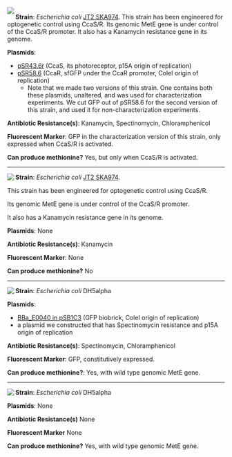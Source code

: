 
<img align="left" src="http://2018.igem.org/wiki/images/a/a9/T--Waterloo--MeetMicro_JT2CcaSR.png">

**Strain**: _Escherichia coli_ [JT2 SKA974](https://www.addgene.org/80403/). This strain has been engineered for optogenetic control using CcaS/R. Its genomic MetE gene is under control of the CcaS/R promoter. It also has a Kanamycin resistance gene in its genome. 

**Plasmids**:
  - [pSR43.6r](https://www.addgene.org/63197/) (CcaS, its photoreceptor, p15A origin of replication)
  - [pSR58.6](https://www.addgene.org/63176/) (CcaR, sfGFP under the CcaR promoter, ColeI origin of replication)
    - Note that we made two versions of this strain. One contains both these plasmids, unaltered, and was used for characterization 
 experiments. We cut GFP out of pSR58.6 for the second version of this strain, and used it for non-characterization experiments.   
 
**Antibiotic Resistance(s)**: Kanamycin, Spectinomycin, Chloramphenicol 

**Fluorescent Marker**: GFP in the characterization version of this strain, only expressed when CcaS/R is activated.

**Can produce methionine?** Yes, but only when CcaS/R is activated. 



________________



<img align="left" src="http://2018.igem.org/wiki/images/5/56/T--Waterloo--MeetMicro_JT2.png">




**Strain**: _Escherichia coli_ [JT2 SKA974](https://www.addgene.org/80403/). 

This strain has been engineered for optogenetic control using CcaS/R. 

Its genomic MetE gene is under control of the CcaS/R promoter. 

It also has a Kanamycin resistance gene in its genome. 

**Plasmids**: None

**Antibiotic Resistance(s)**: Kanamycin

**Fluorescent Marker**: None

**Can produce methionine?** No 



________________


 
 
 



<img align="left" src="http://2018.igem.org/wiki/images/c/c9/T--Waterloo--MeetMicro_GFP.png">



**Strain**: _Escherichia coli_ DH5alpha 

**Plasmids**:
  - [BBa_E0040 in pSB1C3](http://parts.igem.org/Part:BBa_E0040) (GFP biobrick, ColeI origin of replication)
  - a plasmid we constructed that has Spectinomycin resistance and p15A origin of replication

**Antibiotic Resistance(s)**: Spectinomycin, Chloramphenicol 

**Fluorescent Marker**: GFP, constitutively expressed. 

**Can produce methionine?**: Yes, with wild type genomic MetE gene. 




________________




<img align="left" src="http://2018.igem.org/wiki/images/9/92/T--Waterloo--MeetMicro_dh5.png">






**Strain**: _Escherichia coli_ DH5alpha

**Plasmids**: None

**Antibiotic Resistance(s)** None

**Fluorescent Marker** None

**Can produce methionine?** Yes, with wild type genomic MetE gene. 

